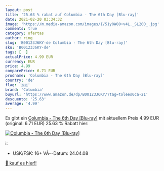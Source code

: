 ```yaml
---
layout: post
title: '25.63 % rabat auf Columbia - The 6th Day [Blu-ray]'
date: 2021-02-20 03:34:32
image: 'https://m.media-amazon.com/images/I/51y0W80+v4L._SL200_.jpg'
comments: true
category: ofertas
author: ring
slug: 'B00123J6KY-de Columbia - The 6th Day [Blu-ray]'
sku: 'B00123J6KY-de'
tags: [  ]
actualPrice: 4.99 EUR
currency: EUR
price: 4.99
comparePrice: 6.71 EUR
prodname: 'Columbia - The 6th Day [Blu-ray]'
country: 'de'
flag: '🇩🇪'
brand: 'Columbia'
buyurl: 'https://www.amazon.de/dp/B00123J6KY/?tag=tolees0ca-21'
descuento: '25.63'
average: '4.99'
---
```


Es gibt ein [Columbia - The 6th Day [Blu-ray]](https://www.amazon.de/dp/B00123J6KY/?tag=tolees0ca-21) mit aktuellem Preis 4.99 EUR (original: 6.71 EUR) 25.63 % Rabatt hier:

[![Columbia - The 6th Day [Blu-ray]](https://m.media-amazon.com/images/I/51y0W80+v4L._SL200_.jpg)](https://www.amazon.de/dp/B00123J6KY/?tag=tolees0ca-21)

ℹ️:

- USK/FSK: 16+ VÃ–-Datum: 24.04.08

[🛒 kauf es hier!!](https://www.amazon.de/dp/B00123J6KY/?tag=tolees0ca-21)
